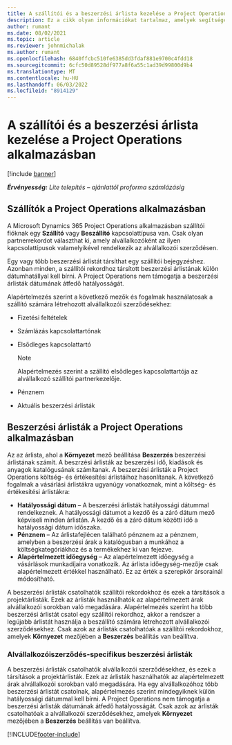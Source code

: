 ```yaml
---
title: A szállítói és a beszerzési árlista kezelése a Project Operations alkalmazásban
description: Ez a cikk olyan információkat tartalmaz, amelyek segítségével szállítói adatokat és beszerzési árlistákat hozhat létre és tarthat fenn alvállalkozásba adás céljából.
author: rumant
ms.date: 08/02/2021
ms.topic: article
ms.reviewer: johnmichalak
ms.author: rumant
ms.openlocfilehash: 6840ffcbc510fe6385dd3fdaf881e9700c4fdd18
ms.sourcegitcommit: 6cfc50d89528df977a8f6a55c1ad39d99800d9b4
ms.translationtype: MT
ms.contentlocale: hu-HU
ms.lasthandoff: 06/03/2022
ms.locfileid: "8914129"
---
```

# <a name="vendor-and-purchase-price-list-management-in-project-operations"></a>A szállítói és a beszerzési árlista kezelése a Project Operations alkalmazásban

[!include [banner](../../includes/dataverse-preview.md)]

_**Érvényesség:** Lite telepítés – ajánlattól proforma számlázásig_

## <a name="vendors-in-project-operations"></a>Szállítók a Project Operations alkalmazásban

A Microsoft Dynamics 365 Project Operations alkalmazásban szállítói fióknak egy **Szállító** vagy **Beszállító** kapcsolattípusa van. Csak olyan partnerrekordot választhat ki, amely alvállalkozóként az ilyen kapcsolattípusok valamelyikével rendelkezik az alvállalkozói szerződésen.

Egy vagy több beszerzési árlistát társíthat egy szállítói bejegyzéshez. Azonban minden, a szállítói rekordhoz társított beszerzési árlistának külön dátumhatállyal kell bírni. A Project Operations nem támogatja a beszerzési árlisták dátumának átfedő hatályosságát.

Alapértelmezés szerint a következő mezők és fogalmak használatosak a szállító számára létrehozott alvállalkozói szerződésekhez:

- Fizetési feltételek
- Számlázás kapcsolattartónak
- Elsődleges kapcsolattartó

    > [!NOTE]
    > Alapértelmezés szerint a szállító elsődleges kapcsolattartója az alvállalkozó szállítói partnerkezelője.

- Pénznem
- Aktuális beszerzési árlisták

## <a name="purchase-price-lists-in-project-operations"></a>Beszerzési árlisták a Project Operations alkalmazásban

Az az árlista, ahol a **Környezet** mező beállítása **Beszerzés** beszerzési árlistának számít. A beszrzési árlisták az beszerzési idő, kiadások és anyagok katalógusának számítanak. A beszerzési árlisták a Project Operations költség- és értékesítési árlistáihoz hasonlítanak. A következő fogalmak a vásárlási árlistákra ugyanúgy vonatkoznak, mint a költség- és értékesítési árlistákra:

- **Hatályossági dátum** – A beszerzési árlisták hatályossági dátummal rendelkeznek. A hatályossági dátumot a kezdő és a záró dátum mező képviseli minden árlistán. A kezdő és a záró dátum közötti idő a hatályossági dátum időszaka.
- **Pénznem** – Az árlistafejlécen található pénznem az a pénznem, amelyben a beszerzési árak a katalógusban a munkához a költségkategóriákhoz és a termékekhez ki van fejezve.
- **Alapértelmezett időegység** – Az alapértelmezett időegység a vásárlások munkadíjaira vonatkozik. Az árlista időegység-mezője csak alapértelmezett értékkel használható. Ez az érték a szerepkör ársorainál módosítható.

A beszerzési árlisták csatolhatók szállítói rekordokhoz és ezek a társítások a projektárlisták. Ezek az árlisták használhatók az alapértelmezett árak alvállalkozói sorokban való megadására. Alapértelmezés szerint ha több beszerzési árlistát csatol egy szállítói rekordhoz, akkor a rendszer a legújabb árlistát használja a beszállító számára létrehozott alvállalkozói szerződésekhez. Csak azok az árlisták csatolhatóak a szállítói rekordokhoz, amelyek **Környezet** mezőjében a **Beszerzés** beállítás van beállítva.

### <a name="subcontract-specific-purchase-price-lists"></a>Alvállalkozóiszerződés-specifikus beszerzési árlisták

A beszerzési árlisták csatolhatók alvállalkozói szerződésekhez, és ezek a társítások a projektárlisták. Ezek az árlisták használhatók az alapértelmezett árak alvállalkozói sorokban való megadására. Ha egy alvállalkozóhoz több beszerzési árlistát csatolnak, alapértelmezés szerint mindegyiknek külön hatályossági dátummal kell bírni. A Project Operations nem támogatja a beszerzési árlisták dátumának átfedő hatályosságát. Csak azok az árlisták csatolhatóak a alvállalkozói szerződésekhez, amelyek **Környezet** mezőjében a **Beszerzés** beállítás van beállítva.

[!INCLUDE[footer-include](../../includes/footer-banner.md)]
